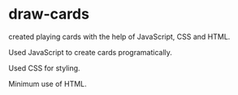 # draw-cards

created playing cards with the help of JavaScript, CSS and HTML.

Used JavaScript to create cards programatically.

Used CSS for styling.

Minimum use of HTML.